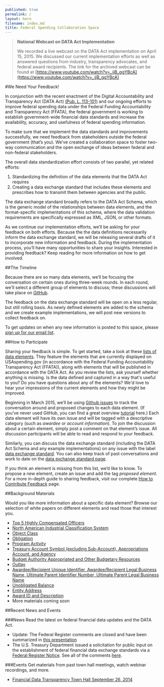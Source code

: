```yaml
---
published: true
permalink: /
layout: hero
filename: index.md
title: Federal Spending Collaboration Space
---
```


> **National Webcast on DATA Act Implementation**
>
> We recorded a live webcast on the DATA Act implementation on April 15, 2015. We discussed our current implementation efforts as well as answered questions from industry, transparency advocates, and federal award recipients. The link for the archived webcast can be found at [https://www.youtube.com/watch?v=_jjB_ggYBcA](https://www.youtube.com/watch?v=_jjB_ggYBcA)

#We Need Your Feedback!

In conjunction with the recent enactment of the Digital Accountability and Transparency Act (DATA Act) [(Pub. L. 113-101)](http://www.gpo.gov/fdsys/pkg/PLAW-113publ101/html/PLAW-113publ101.htm) and our ongoing efforts to improve federal spending data under the Federal Funding Accountability and Transparency Act (FFATA), the federal government is working to establish government-wide financial data standards and increase the availability, accuracy, and usefulness of federal spending information.

To make sure that we implement the data standards and improvements successfully, we need feedback from stakeholders outside the federal government (that’s you). We’ve created a collaboration space to foster two-way communication and the open exchange of ideas between federal and non-federal stakeholders.

The overall data standardization effort consists of two parallel, yet related efforts:

 1. Standardizing the definition of the data elements that the DATA Act requires
 2. Creating a data exchange standard that includes these elements and prescribes how to transmit them between agencies and the public.

The data exchange standard broadly refers to the DATA Act Schema, which is the generic model of the relationships between data elements, and the format-specific implementations of this schema, where the data validation requirements are specifically expressed as XML, JSON, or other formats.

As we continue our implementation efforts, we’ll be asking for your feedback on both efforts. Because the the data definitions necessarily inform the data exchange standard, we will be releasing several drafts of it to incorporate new information and feedback. During the implementation process, you’ll have many opportunities to share your insights. Interested in providing feedback? Keep reading for more information on how to get involved.

##The Timeline

Because there are so many data elements, we’ll be focusing the conversation on certain ones during three-week rounds. In each round, we'll select a different group of elements to discuss; these discussions will take place on [GitHub](https://github.com/fedspendingtransparency/fedspendingtransparency.github.io/issues).

The feedback on the data exchange standard will be open on a less regular, but still rolling basis. As newly defined elements are added to the schema and we create example implementations, we will post new versions to collect feedback on.  

To get updates on when any new information is posted to this space, please [sign up for our email list](http://eepurl.com/bgqOH9).

##How to Participate

Sharing your feedback is simple. To get started, take a look at these [lists of data elements](dataelements/). They feature the elements that are currently displayed on USAspending.gov (in accordance with the Federal Funding Accountability Transparency Act (FFATA)), along with elements that will be published in accordance with the DATA Act. As you review the lists, ask yourself whether anything is missing. Is the data defined and captured in a way that's useful to you? Do you have questions about any of the elements? We'd love to hear your impressions of the current elements and how they might be improved.

Beginning in March 2015, we’ll be using [Github issues](https://guides.github.com/features/issues/) to track the conversation around and proposed changes to each data element. (If you’ve never used GitHub, you can find a great overview [tutorial](https://www.youtube.com/watch?v=TJlYiMp8FuY) here.) Each data element will have its own issue and will be tagged with a descriptive category (such as *awardee* or *account information*). To join the discussion about a certain element, simply post a comment on that element’s issue. All discussion participants will be able to read and respond to your feedback.

Similarly, you can discuss the data exchange standard (including the DATA Act Schema and any example implementations) on any issue with the label [data exchange standard](https://github.com/fedspendingtransparency/fedspendingtransparency.github.io/labels/data%20exchange%20standard). You can also keep track of past conversations and work to date on the [data exchange standard page](data-exchange-standard/).

If you think an element is missing from this list, we’d like to know. To propose a new element, create an issue and add the tag *proposed element*. For a more in-depth guide to sharing feedback, visit our complete [How to Contribute Feedback](feedback/) page.


##Background Materials

Would you like more information about a specific data element? Browse our selection of white papers on different elements and read those that interest you.

 - [Top 5 Highly Compensated Officers](whitepapers/highlycompensatedofficers/)
 - [North American Industrial Classification System](whitepapers/naics/)
 - [Object Class](whitepapers/objectclass/)
 - [Obligation](whitepapers/obligation/)
 - [Program Activity](whitepapers/programactivity/)
 - [Treasury Account Symbol (excluding Sub-Account), Appropriations Account, and Agency](whitepapers/approp-agency-tas/)
 - [Budget Authority Appropriated and Other Budgetary Resources](whitepapers/ba-appropriated-other-resources/)
 - [Outlay](whitepapers/outlay/)
 - [Awardee/Recipient Unique Identifier, Awardee/Recipient Legal Business Name, Ultimate Parent Identifier Number, Ultimate Parent Legal Business Name](whitepapers/unique-id-business-name/)
 - [Unobligated Balance](whitepapers/unobligated-balance/)
 - [Entity Address](/whitepapers/entity-address/)
 - [Award ID and Description](/whitepapers/award-id-description/)
 - More materials coming soon

##Recent News and Events

###News
Read the latest on federal financial data updates and the DATA Act.

* Update: The Federal Register comments are closed and have been summarized in [this presentation](/DATA%20Act%20Federal%20Register%20Notice%20-%20Public%20Summary%20of%20Responses.pptx)
* The U.S. Treasury Department issued a solicitation for public input on the establishment of federal financial data exchange standards via a  [Federal Register Notice](https://federalregister.gov/a/2014-22997).  See all of the comments [here](http://www.regulations.gov/#!docketBrowser;rpp=25;po=0;dct=PS;D=FISCAL-2014-0004).

###Events
Get materials from past town hall meetings, watch webinar recordings, and more.

* [Financial Data Transparency Town Hall September 26, 2014](thdescription/)
